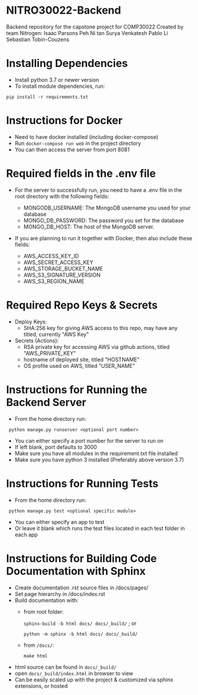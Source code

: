 # NITRO30022-Backend
Backend repository for the capstone project for COMP30022
Created by team Nitrogen:
Isaac Parsons
Peh Ni tan
Surya Venkatesh
Pablo Li
Sebastian Tobin-Couzens

# Installing Dependencies

- Install python 3.7 or newer version
- To install module dependencies, run:

```pip install -r requirements.txt```

# Instructions for Docker
- Need to have docker installed (including docker-compose)
- Run `docker-compose run web` in the project directory
- You can then access the server from port 8081

# Required fields in the .env file
- For the server to successfully run, you need to have a .env file in the root directory with the following fields:
  - MONGODB_USERNAME: The MongoDB username you used for your database
  - MONGO_DB_PASSWORD: The password you set for the database
  - MONGO_DB_HOST: The host of the MongoDB server.
  
- If you are planning to run it together with Docker, then also include these fields:
  - AWS_ACCESS_KEY_ID 
  - AWS_SECRET_ACCESS_KEY
  - AWS_STORAGE_BUCKET_NAME
  - AWS_S3_SIGNATURE_VERSION 
  - AWS_S3_REGION_NAME

# Required Repo Keys & Secrets
- Deploy Keys:
  - SHA:256 key for giving AWS access to this repo, may have any titled, currently "AWS Key"
- Secrets (Actions):
  - RSA private key for accessing AWS via github actions, titled "AWS_PRIVATE_KEY"
  - hostname of deployed site, titled "HOSTNAME"
  - OS profile used on AWS, titled "USER_NAME"
  
# Instructions for Running the Backend Server
- From the home directory run:

``` python manage.py runserver <optional port number>```
- You can either specify a port number for the server to run on
- If left blank, port defaults to 3000
- Make sure you have all modules in the requirement.txt file installed
- Make sure you have python 3 installed (Preferably above version 3.7)

# Instructions for Running Tests
- From the home directory run:

``` python manage.py test <optional specific module>```
- You can either specify an app to test
- Or leave it blank which runs the test files located in each test folder in each app

# Instructions for Building Code Documentation with Sphinx

- Create documentation .rst source files in /docs/pages/
- Set page hierarchy in /docs/index.rst
- Build documentation with:
  - from root folder:
    
    ```sphinx-build -b html docs/ docs/_build/```  ; or
    
    ```python -m sphinx -b html docs/ docs/_build/```
  - from `/docs/`:
    
    ```make html```
- html source can be found in `docs/_build/`
- open `docs/_build/index.html` in browser to view   
- Can be easily scaled up with the project & customized via sphinx extensions, or hosted
